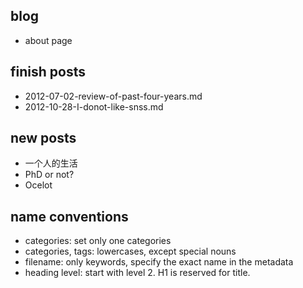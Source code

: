 ## blog

* about page

## finish posts

* 2012-07-02-review-of-past-four-years.md
* 2012-10-28-I-donot-like-snss.md


## new posts

* 一个人的生活
* PhD or not?
* Ocelot


## name conventions

* categories: set only one categories
* categories, tags: lowercases, except special nouns
* filename: only keywords, specify the exact name in the metadata
* heading level: start with level 2. H1 is reserved for title.
